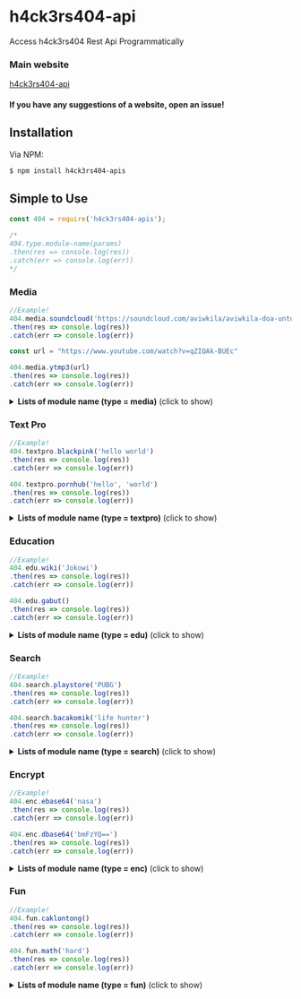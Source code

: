 # h4ck3rs404-api
Access h4ck3rs404 Rest Api Programmatically

### Main website 
[h4ck3rs404-api](https://h4ck3rs404-api.herokuapp.com)

#### If you have any suggestions of a website, open an issue!

## Installation

Via NPM:
```bash
$ npm install h4ck3rs404-apis
```

## Simple to Use

```js
const 404 = require('h4ck3rs404-apis');

/*
404.type.module-name(params)
.then(res => console.log(res))
.catch(err => console.log(err))
*/
```

### Media

```js
//Example!
404.media.soundcloud('https://soundcloud.com/aviwkila/aviwkila-doa-untuk-kamu')
.then(res => console.log(res))
.catch(err => console.log(err))

const url = "https://www.youtube.com/watch?v=qZIQAk-BUEc"

404.media.ytmp3(url)
.then(res => console.log(res))
.catch(err => console.log(err))
```

<details>
  <summary><b>Lists of module name (type = media)</b> (click to show)</summary>

| module name | params | response | description |
| :--- | :---------- | :--- | :--- |
| instagram | url | json | Instagram Downloader |
| ytmp4 | url | json | Youtube Mp4 Downloader |
| ytmp3 | url | json | Youtube mp3 Downloader |
| joox | query | json | Joox Downloader |
| soundcloud | url | json | Soundcloud Downloader |
| mediafire | url | json | Mediafire Detail |
  
</details>

### Text Pro

```js
//Example!
404.textpro.blackpink('hello world')
.then(res => console.log(res))
.catch(err => console.log(err))

404.textpro.pornhub('hello', 'world')
.then(res => console.log(res))
.catch(err => console.log(err))
```

<details>
  <summary><b>Lists of module name (type = textpro)</b> (click to show)</summary>

| module name | params | response |
| :--- | :---------- | :--- |
| blackpink | text1 | buffer |
| sky | text1 | buffer |
| toxic | text1 | buffer |
| thunder | text1 | buffer |
| horror | text1 | buffer |
| halloween | text1 | buffer |
| harrypotter | text1 | buffer |
| holograpich3d | text1 | buffer |
| metaldark | text1 | buffer |
| matrix | text1 | buffer |
| minion | text1 | buffer |
| blood | text1 | buffer |
| firework | text1 | buffer |
| wicker | text1 | buffer |
| luxury | text1 | buffer |
| graident | text1 | buffer |
| neonlight | text1 | buffer |
| neonnew | text1 | buffer |
| christmas | text1 | buffer |
| dropwater | text1 | buffer |
| xmas | text1 | buffer |
| lava | text1 | buffer |
| gloxycarbon | text1 | buffer |
| deluxecarbon | text1 | buffer |
| glue | text1 | buffer |
| joker | text1 | buffer |
| sandsummer | text1 | buffer |
| sandengreved | text1 | buffer |
| deluxesilver | text1 | buffer |
| gloxyblue | text1 | buffer |
| pornhub | text1, text2 | buffer |
| vintage | text1, text2 | buffer |
| avengers | text1, text2 | buffer |
| marvel | text1, text2 | buffer |
| ninja | text1, text2 | buffer |
| wolf | text1, text2 | buffer |
| girlgraffiti | text1, text2 | buffer |
| wolf2 | text1, text2 | buffer |
| marvel2 | text1, text2 | buffer |
| space3d | text1, text2 | buffer |
| stone | text1, text2 | buffer |
| lion | text1, text2 | buffer |
| stel | text1, text2 | buffer |
| grafiti | text1, text2 | buffer |

</details>

### Education

```js
//Example!
404.edu.wiki('Jokowi')
.then(res => console.log(res))
.catch(err => console.log(err))

404.edu.gabut()
.then(res => console.log(res))
.catch(err => console.log(err))
```

<details>
  <summary><b>Lists of module name (type = edu)</b> (click to show)</summary>

| module name | params | response | description |
| :--- | :---------- | :--- | :--- |
| wiki | query | json | Wikipedia |
| kbbi | query | json | KBBI (Kamus Besar Bahasa Indonesia) |
| gabut | - | json | - |
| translate | query | json | Translate All Country To Indonesian |
| fakta | - | json | Random Fakta Unik |
| google | query | json | Google Search |
| qanda | url | json | Get Qanda Detail |

</details>

### Search

```js
//Example!
404.search.playstore('PUBG')
.then(res => console.log(res))
.catch(err => console.log(err))

404.search.bacakomik('life hunter')
.then(res => console.log(res))
.catch(err => console.log(err))
```

<details>
  <summary><b>Lists of module name (type = search)</b> (click to show)</summary>

| module name | params | response | description |
| :--- | :---------- | :--- | :--- |
| playstore | query | json | plasytore.com |
| bacakomik | query | json | bacakomik.co |
| jalantikus | query | json | jalantikus.com |
| detik | query | json | detik.com |
| dewabatch | query | json | dewabatch.com |
| pinterst | query | json | pinterst.com |
| gimage | query | json | google image |
| steam | query | json | steam |
| mcpedl | query | json | mcpedl server |
| qanda | query | json | qanda search |
| xnxx | query | json | xnxx.com |
| pornhub | query | json | pornhub.com |
| xvids | query | json | xvideos.com |
| groupwa | query | json | group whatsaap |
| youwatch | query | json | youwatch.casa |
| sfile | query | json | sfile.mobi |
| cersex | query | json | cersex.club |
| heroml | hero | json | hero mobile legends detail |

</details>


### Encrypt

```js
//Example!
404.enc.ebase64('nasa')
.then(res => console.log(res))
.catch(err => console.log(err))

404.enc.dbase64('bmFzYQ==')
.then(res => console.log(res))
.catch(err => console.log(err))
```

<details>
  <summary><b>Lists of module name (type = enc)</b> (click to show)</summary>

| module name | params | response | description |
| :--- | :---------- | :--- | :--- |
| ebase32 | text | json | encrypt base32 |
| dbase32 | encode | json | decrypt base32 |
| ebase64 | text | json | encrypt base64 |
| dbase64 | encode | json | decrypt base64 |
| ehex | text | json | encrypt hex |
| dhex | encode | json | decrypt hex |
| eoctal | text | json | encrypt octal |
| doctal | encode | json | decrypt octal |
| ebinary | text | json | encrypt binray |
| dbinary | encode | json | decrypt binary |
| md5 | text | json | encrypt md5 |
| sha1 | text | json | encrypt sha1 |
| sha256 | text | json | encrypt sha256 |
| sha512 | text | json | encrypt sha512 |
| sha224 | text | json | encrypt sha224 |
| sha384 | text | json | encrypt sha384 |
| blake2b | text | json | encrypt blake2b |


</details>


### Fun

```js
//Example!
404.fun.caklontong()
.then(res => console.log(res))
.catch(err => console.log(err))

404.fun.math('hard')
.then(res => console.log(res))
.catch(err => console.log(err))
```

<details>
  <summary><b>Lists of module name (type = fun)</b> (click to show)</summary>

| module name | params | response |
| :--- | :---------- | :--- |
| caklontong | - | json |
| tebakgambar | - | json |
| family100 | - | json |
| math2 | - | json |
| truthid | - | json |
| truthen | - | json |
| dareid | - | json |
| dareen | - | json |
| slot | - | json |
| tebakanime | - | json |
| twister | - | json |
| matg | mode | json |

</details>

